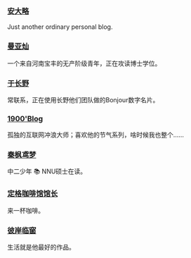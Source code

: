 ### [安大略](http://www.anandalue.com/)

Just another ordinary personal blog.

### [曼亚灿](https://manyacan.com/)

一个来自河南宝丰的无产阶级青年，正在攻读博士学位。

### [于长野](https://zzfw.cc/)

常联系，正在使用长野他们团队做的Bonjour数字名片。

### [1900'Blog](http://1900.live/)

孤独的互联网冲浪大师；喜欢他的节气系列，啥时候我也整个……

### [秦枫鸢梦](https://blog.zwying.com/)

中二少年 📚 NNU硕士在读。

### [定格咖啡馆馆长](https://kaix.in/)

来一杯咖啡。

### [彼岸临窗](https://oneblog.net/)

生活就是他最好的作品。
